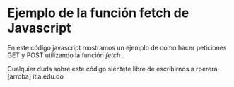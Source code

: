 # Ejemplo de la función fetch de Javascript

En este código javascript mostramos un ejemplo de como hacer peticiones GET y POST utilizando la función *fetch* .

Cualquier duda sobre este código siéntete libre de escribirnos a rperera [arroba] itla.edu.do

